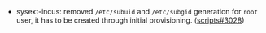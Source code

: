 - sysext-incus: removed `/etc/subuid` and `/etc/subgid` generation for `root` user, it has to be created through initial provisioning. ([scripts#3028](https://github.com/flatcar/scripts/pull/3028))
